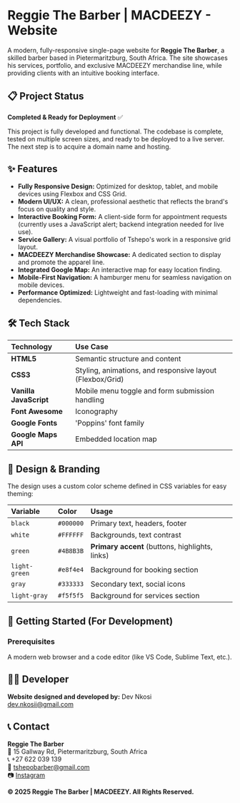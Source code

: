 # Reggie The Barber | MACDEEZY - Website

A modern, fully-responsive single-page website for **Reggie The Barber**, a skilled barber based in Pietermaritzburg, South Africa. The site showcases his services, portfolio, and exclusive MACDEEZY merchandise line, while providing clients with an intuitive booking interface.

## 📋 Project Status

**Completed & Ready for Deployment** ✅

This project is fully developed and functional. The codebase is complete, tested on multiple screen sizes, and ready to be deployed to a live server. The next step is to acquire a domain name and hosting.

## ✨ Features

- **Fully Responsive Design:** Optimized for desktop, tablet, and mobile devices using Flexbox and CSS Grid.
- **Modern UI/UX:** A clean, professional aesthetic that reflects the brand's focus on quality and style.
- **Interactive Booking Form:** A client-side form for appointment requests (currently uses a JavaScript alert; backend integration needed for live use).
- **Service Gallery:** A visual portfolio of Tshepo's work in a responsive grid layout.
- **MACDEEZY Merchandise Showcase:** A dedicated section to display and promote the apparel line.
- **Integrated Google Map:** An interactive map for easy location finding.
- **Mobile-First Navigation:** A hamburger menu for seamless navigation on mobile devices.
- **Performance Optimized:** Lightweight and fast-loading with minimal dependencies.

## 🛠️ Tech Stack

| Technology | Use Case |
| :--- | :--- |
| **HTML5** | Semantic structure and content |
| **CSS3** | Styling, animations, and responsive layout (Flexbox/Grid) |
| **Vanilla JavaScript** | Mobile menu toggle and form submission handling |
| **Font Awesome** | Iconography |
| **Google Fonts** | 'Poppins' font family |
| **Google Maps API** | Embedded location map |

## 🎨 Design & Branding

The design uses a custom color scheme defined in CSS variables for easy theming:

| Variable | Color | Usage |
| :--- | :--- | :--- |
| `black` | `#000000` | Primary text, headers, footer |
| `white` | `#FFFFFF` | Backgrounds, text contrast |
| `green` | `#4B8B3B` | **Primary accent** (buttons, highlights, links) |
| `light-green` | `#e8f4e4` | Background for booking section |
| `gray` | `#333333` | Secondary text, social icons |
| `light-gray` | `#f5f5f5` | Background for services section |

## 🚀 Getting Started (For Development)

### Prerequisites

A modern web browser and a code editor (like VS Code, Sublime Text, etc.).

## 👨‍💻 Developer

**Website designed and developed by:**
Dev Nkosi  
[dev.nkosii@gmail.com](mailto:dev.nkosii@gmail.com)

## 📞 Contact

**Reggie The Barber**  
📍 15 Gallway Rd, Pietermaritzburg, South Africa  
📞 +27 622 039 139  
📧 [tshepobarber@gmail.com](mailto:tshepobarber@gmail.com)  
📷 [Instagram](https://www.instagram.com/reggie_the_barber180/)


**© 2025 Reggie The Barber | MACDEEZY. All Rights Reserved.**
